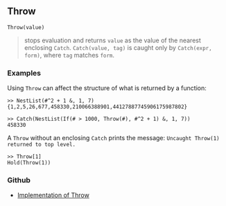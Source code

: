 ## Throw

      
```
Throw(value)
```

> stops evaluation and returns `value` as the value of the nearest enclosing `Catch`. `Catch(value, tag)` is caught only by `Catch(expr, form)`, where `tag` matches `form`.
 

### Examples

Using `Throw` can affect the structure of what is returned by a function:

```
>> NestList(#^2 + 1 &, 1, 7)
{1,2,5,26,677,458330,210066388901,44127887745906175987802}
 
>> Catch(NestList(If(# > 1000, Throw(#), #^2 + 1) &, 1, 7))
458330
```

A `Throw` without an enclosing `Catch` prints the message: `Uncaught Throw(1) returned to top level.`

```
>> Throw[1]
Hold(Throw(1))
```

### Github

* [Implementation of Throw](https://github.com/axkr/symja_android_library/blob/master/symja_android_library/matheclipse-core/src/main/java/org/matheclipse/core/builtin/Programming.java#L2999) 
